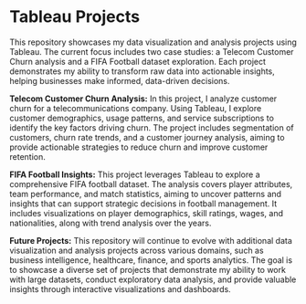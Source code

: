 # Tableau Projects
This repository showcases my data visualization and analysis projects using Tableau. The current focus includes two case studies: a Telecom Customer Churn analysis and a FIFA Football dataset exploration. Each project demonstrates my ability to transform raw data into actionable insights, helping businesses make informed, data-driven decisions.

**Telecom Customer Churn Analysis:** In this project, I analyze customer churn for a telecommunications company. Using Tableau, I explore customer demographics, usage patterns, and service subscriptions to identify the key factors driving churn. The project includes segmentation of customers, churn rate trends, and a customer journey analysis, aiming to provide actionable strategies to reduce churn and improve customer retention.

**FIFA Football Insights:** This project leverages Tableau to explore a comprehensive FIFA football dataset. The analysis covers player attributes, team performance, and match statistics, aiming to uncover patterns and insights that can support strategic decisions in football management. It includes visualizations on player demographics, skill ratings, wages, and nationalities, along with trend analysis over the years.

**Future Projects:** This repository will continue to evolve with additional data visualization and analysis projects across various domains, such as business intelligence, healthcare, finance, and sports analytics. The goal is to showcase a diverse set of projects that demonstrate my ability to work with large datasets, conduct exploratory data analysis, and provide valuable insights through interactive visualizations and dashboards.

